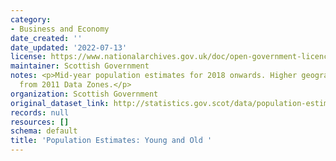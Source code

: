 ```yaml
---
category:
- Business and Economy
date_created: ''
date_updated: '2022-07-13'
license: https://www.nationalarchives.gov.uk/doc/open-government-licence/version/3/
maintainer: Scottish Government
notes: <p>Mid-year population estimates for 2018 onwards. Higher geographies are aggregated
  from 2011 Data Zones.</p>
organization: Scottish Government
original_dataset_link: http://statistics.gov.scot/data/population-estimates-young-and-old
records: null
resources: []
schema: default
title: 'Population Estimates: Young and Old '
---
```

